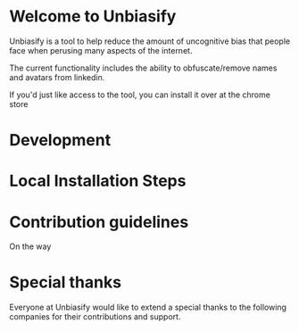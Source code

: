 # Welcome to Unbiasify
Unbiasify is a tool to help reduce the amount of uncognitive bias that people face when perusing many aspects of the internet.

The current functionality includes the ability to obfuscate/remove names and avatars from linkedin.

If you'd just like access to the tool, you can install it over at the chrome store 
<!-- TODO: Add a link -->

# Development

# Local Installation Steps

# Contribution guidelines
On the way

# Special thanks
Everyone at Unbiasify would like to extend a special thanks to the following companies for their contributions and support.
